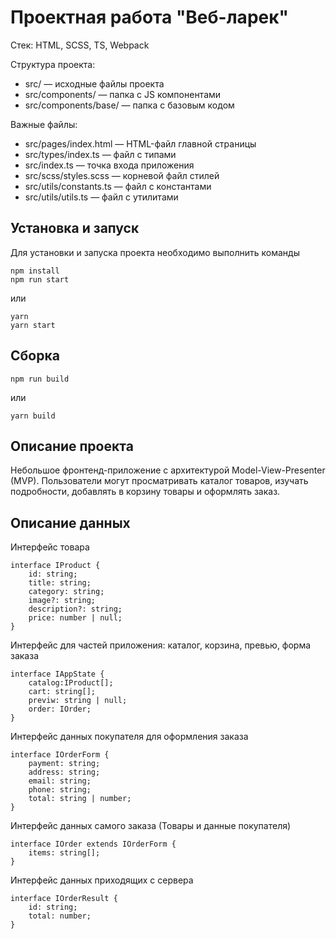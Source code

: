 # Проектная работа "Веб-ларек"

Стек: HTML, SCSS, TS, Webpack

Структура проекта:
- src/ — исходные файлы проекта
- src/components/ — папка с JS компонентами
- src/components/base/ — папка с базовым кодом

Важные файлы:
- src/pages/index.html — HTML-файл главной страницы
- src/types/index.ts — файл с типами
- src/index.ts — точка входа приложения
- src/scss/styles.scss — корневой файл стилей
- src/utils/constants.ts — файл с константами
- src/utils/utils.ts — файл с утилитами

## Установка и запуск
Для установки и запуска проекта необходимо выполнить команды

```
npm install
npm run start
```

или

```
yarn
yarn start
```
## Сборка

```
npm run build
```

или

```
yarn build
```
## Описание проекта
Небольшое фронтенд-приложение с архитектурой Model-View-Presenter (MVP). 
Пользователи могут просматривать каталог товаров, изучать подробности, добавлять в корзину товары и оформлять заказ.

## Описание данных
Интерфейс товара
```
interface IProduct {
    id: string;
	title: string;
    category: string;
    image?: string;
	description?: string;
	price: number | null;
}
```

Интерфейс для частей приложения: каталог, корзина, превью, форма заказа
```
interface IAppState {
    catalog:IProduct[];
    cart: string[];
    previw: string | null;
    order: IOrder;
}
```

Интерфейс данных покупателя для оформления заказа
```
interface IOrderForm {
    payment: string;
    address: string;
    email: string;
    phone: string;
    total: string | number;
}
```
Интерфейс данных самого заказа (Товары и данные покупателя)
```
interface IOrder extends IOrderForm {
    items: string[];
}
```
Интерфейс данных приходящих с сервера
```
interface IOrderResult {
    id: string;
    total: number;
}
```


